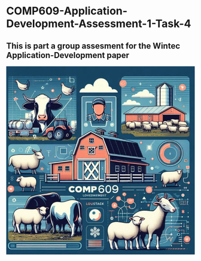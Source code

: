 # COMP609-Application-Development-Assessment-1-Task-4
## This is part a group assesment for the Wintec Application-Development paper
![alt text](https://raw.githubusercontent.com/Dunvantkai/COMP609-Application-Development-Assessment-1-Task-4/refs/heads/main/Photos/sheep.png)
